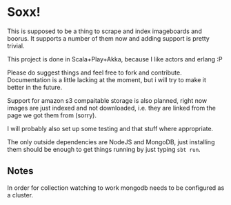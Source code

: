 # Soxx!

This is supposed to be a thing to scrape and index imageboards and
boorus. It supports a number of them now and adding support is pretty trivial.

This project is done in Scala+Play+Akka, because I like actors and erlang :P

Please do suggest things and feel free to fork and contribute. Documentation
is a little lacking at the moment, but i will try to make it better in the future.

Support for amazon s3 compaitable storage is also planned, right now images
are just indexed and not downloaded, i.e. they are linked from the page
we got them from (sorry).

I will probably also set up some testing and that stuff where appropriate.

The only outside dependencies are NodeJS and MongoDB, just installing them
should be enough to get things running by just typing `sbt run`.

## Notes

In order for collection watching to work mongodb needs to be configured as a cluster.
